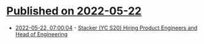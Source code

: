 # [Published on 2022-05-22](index.md)

* [2022-05-22, 07:00:04](https://news.ycombinator.com/item?id=31465611) - [Stacker (YC S20) Hiring Product Engineers and Head of Engineering](https://www.stackerhq.com/careers#job-listing)
